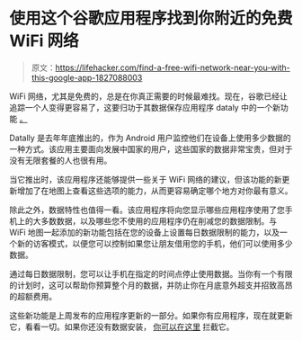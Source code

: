 # 使用这个谷歌应用程序找到你附近的免费 WiFi 网络

> 原文：<https://lifehacker.com/find-a-free-wifi-network-near-you-with-this-google-app-1827088003>

WiFi 网络，尤其是免费的，总是在你真正需要的时候最难找。现在，谷歌已经让追踪一个人变得更容易了，这要归功于其数据保存应用程序 dataly 中的一个新功能 [。](https://www.blog.google/technology/next-billion-users/datally-four-new-ways-to-save/) 



Datally 是去年年底推出的，作为 Android 用户监控他们在设备上使用多少数据的一种方式。该应用主要面向发展中国家的用户，这些国家的数据非常宝贵，但对于没有无限套餐的人也很有用。

当它推出时，该应用程序还能够提供一些关于 WiFi 网络的建议，但该功能的新更新增加了在地图上查看这些选项的能力，从而更容易确定哪个地方对你最有意义。

除此之外，数据特性也值得一看。该应用程序将向您显示哪些应用程序使用了您手机上的大多数数据，以及哪些您不使用的应用程序仍在削减您的数据限制。与 WiFi 地图一起添加的新功能包括在您的设备上设置每日数据限制的能力，以及一个新的访客模式，以便您可以控制如果您让朋友借用您的手机，他们可以使用多少数据。

通过每日数据限制，您可以让手机在指定的时间点停止使用数据。当你有一个有限的计划时，这可以帮助你预算整个月的数据，并防止你在月底意外超支并招致高昂的超额费用。

这些新功能是上周发布的应用程序更新的一部分。如果你有应用程序，现在就更新它，看看一切。如果你还没有数据安装， [你可以在这里](https://play.google.com/store/apps/details?id=com.google.android.apps.freighter&hl=en_US) 拦截它。